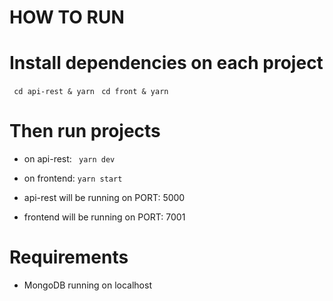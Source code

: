 # HOW TO RUN

# Install dependencies on each project
`` cd api-rest & yarn``
`` cd front & yarn``

# Then run projects

- on api-rest: `` yarn dev``
- on frontend: `` yarn start ``

- api-rest will be running on PORT: 5000
- frontend will be running on PORT: 7001

# Requirements

- MongoDB running on localhost
